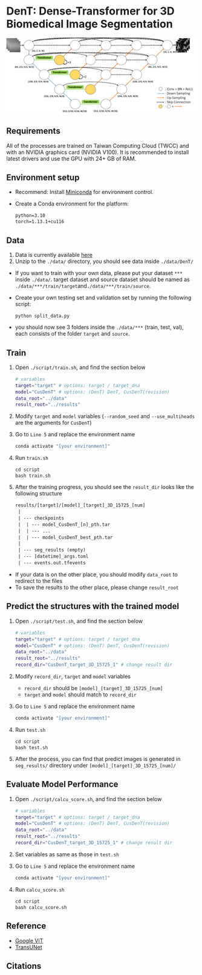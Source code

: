 # DenT: Dense-Transformer for 3D Biomedical Image Segmentation

![DenT_structure](./figure/DenT.png)

## Requirements

All of the processes are trained on Taiwan Computing Cloud (TWCC) and with an NVIDIA graphics card (NVIDIA V100). It is recommended to install latest drivers and use the GPU with 24+ GB of RAM.

## Environment setup

- Recommend: Install [Miniconda](https://conda.io/miniconda.html) for environment control.
- Create a Conda environment for the platform:

  ``` shell
  python=3.10
  torch=1.13.1+cu116
  ```

## Data

1. Data is currently available [here](https://drive.google.com/drive/folders/10LJxPudM3GWgYvN6Rz-DhLWFRMt4WJLD?usp=sharing)
2. Unzip to the `./data/` directory, you should see data inside `./data/DenT/`

- If you want to train with your own data, please put your dataset `***` inside `./data/`. target dataset and source dataset should be named as `./data/***/train/target`and`./data/***/train/source`.
- Create your own testing set and validation set by running the following script:

    ```shell
    python split_data.py
    ```

- you should now see 3 folders inside the `./data/***` (train, test, val), each consists of the folder `target` and `source`.

## Train

1. Open `./script/train.sh`, and find the section below

    ```bash
    # variables
    target="target" # options: target / target_dna
    model="CusDenT" # options: (DenT) DenT, CusDenT(revision)
    data_root="../data"
    result_root="../results"
    ```

2. Modify `target` and `model` variables (`--random_seed` and `--use_multiheads` are the arguments for `CusDenT`)
3. Go to `Line 5` and replace the environment name

    ```bash
    conda activate "[your environment]"
    ```

4. Run `train.sh`

    ``` shell
    cd script
    bash train.sh
    ```

5. After the training progress, you should see the `result_dir` looks like the following structure

    ```txt
    results/[target]/[model]_[target]_3D_15725_[num]
     |
     | --- checkpoints
     |  | --- model_CusDenT_[n]_pth.tar
     |  | --- ...
     |  | --- model_CusDenT_best_pth.tar
     |
     | --- seg_results (empty)
     | --- [datetime]_args.toml
     | --- events.out.tfevents
    ```

- If your data is on the other place, you should modify `data_root` to redirect to the files
- To save the results to the other place, please change `result_root`

## Predict the structures with the trained model

1. Open `./script/test.sh`, and find the section below

    ```bash
    # variables
    target="target" # options: target / target_dna
    model="CusDenT" # options: (DenT) DenT, CusDenT(revision)
    data_root="../data"
    result_root="../results"
    record_dir="CusDenT_target_3D_15725_1" # change result dir
    ```

2. Modify `record_dir`, `target` and `model` variables

   - `record_dir` should be `[model]_[target]_3D_15725_[num]`
   - `target` and `model` should match to `record_dir`

3. Go to `Line 5` and replace the environment name

    ```bash
    conda activate "[your environment]"
    ```

4. Run `test.sh`

    ``` shell
    cd script
    bash test.sh
    ```

5. After the process, you can find that predict images is generated in `seg_results/` directory under `[model]_[target]_3D_15725_[num]/`

## Evaluate Model Performance

1. Open `./script/calcu_score.sh`, and find the section below

    ```bash
    # variables
    target="target" # options: target / target_dna
    model="CusDenT" # options: (DenT) DenT, CusDenT(revision)
    data_root="../data"
    result_root="../results"
    record_dir="CusDenT_target_3D_15725_1" # change result dir
    ```

2. Set variables as same as those in `test.sh`
3. Go to `Line 5` and replace the environment name

    ```bash
    conda activate "[your environment]"
    ```

4. Run `calcu_score.sh`

    ``` shell
    cd script
    bash calcu_score.sh
    ```

## Reference

- [Google ViT](https://github.com/google-research/vision_transformer)
- [TransUNet](https://github.com/Beckschen/TransUNet)

## Citations

```bibtex
```
